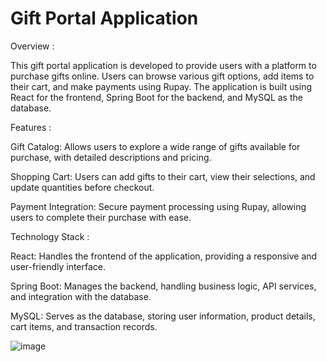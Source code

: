 # Gift Portal Application

Overview :

This gift portal application is developed to provide users with a platform to purchase gifts online. Users can browse various gift options, add items to their cart, and make payments using Rupay. The application is built using React for the frontend, Spring Boot for the backend, and MySQL as the database.

Features :

Gift Catalog: Allows users to explore a wide range of gifts available for purchase, with detailed descriptions and pricing.

Shopping Cart: Users can add gifts to their cart, view their selections, and update quantities before checkout.

Payment Integration: Secure payment processing using Rupay, allowing users to complete their purchase with ease.

Technology Stack :

React: Handles the frontend of the application, providing a responsive and user-friendly interface.

Spring Boot: Manages the backend, handling business logic, API services, and integration with the database.

MySQL: Serves as the database, storing user information, product details, cart items, and transaction records.

![image](https://github.com/user-attachments/assets/e508ab50-8f32-4381-8a9c-105b7a271488)
